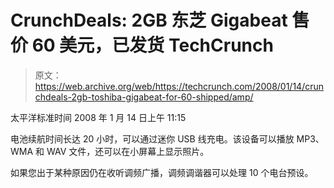 # CrunchDeals: 2GB 东芝 Gigabeat 售价 60 美元，已发货 TechCrunch

> 原文：<https://web.archive.org/web/https://techcrunch.com/2008/01/14/crunchdeals-2gb-toshiba-gigabeat-for-60-shipped/amp/>

太平洋标准时间 2008 年 1 月 14 日上午 11:15

电池续航时间长达 20 小时，可以通过迷你 USB 线充电。该设备可以播放 MP3、WMA 和 WAV 文件，还可以在小屏幕上显示照片。

如果您出于某种原因仍在收听调频广播，调频调谐器可以处理 10 个电台预设。